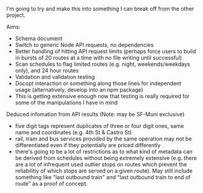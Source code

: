 I'm going to try and make this into something I can break off from the other project.

Aims:
- Schema document
- Switch to generic Node API requests, no dependencies
- Better handling of hitting API request limits (perhaps force users to build in bursts of 20 routes at a time with no file writing until successful)
- Scan schedules to flag limited routes (e.g. night, weekends/weekdays only), and 24 hour routes
- Validation and validation testing
- Docopt interaction or something along those lines for independent usage (alternatively, develop into an npm package)
- This is getting extensive enough now that testing is really required for some of the manipulations I have in mind


Deduced infomation from API results (Note: may be SF-Muni exclusive)
- five digit tags represent duplicates of three or four digit ones, same name and coordinates (e.g. 4th St & Castro St)
- rail, tram and bus services provided by the same operation may not be differentiated even if they potentially are priced differently
- there's going to be a lot of restrictions as to what kind of metadata can be derived from schedules without being extremely extensive (e.g. there are a lot of infrequent used outlier stops on routes which prevent the reliabilitiy of which stops are served on a given route). May still include something like "last outbound train" and "last outbound train to end of route" as a proof of concept.

